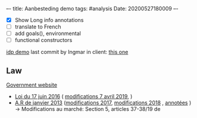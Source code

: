 –-
title: Aanbesteding demo
tags: #analysis
Date: 20200527180009
–-

- [x] Show Long info annotations
- [ ] translate to French
- [ ] add goals(), environmental
- [ ] functional constructors

[idp demo](http://idp.adaptiveplanet.com/)
last commit by Ingmar in client: [this one](https://gitlab.com/krr/autoconfig3/-/tree/db048a701f6ef6d66bd4b9f955607a4129b84501)

## Law
[Government website](https://www.publicprocurement.be/fr/marches-publics/reglementation)
* [Loi du 17 juin 2016](https://www.publicprocurement.be/fr/documents/loi-du-17-juin-2016) ( [modifications 7 avril 2019](https://www.publicprocurement.be/sites/default/files/documents/2016_06_17_loi_marches_publics_wet_overheidsopdrachten_v_2019.pdf), )
* [A.R de janvier 2013](https://www.publicprocurement.be/fr/documents/arrete-royal-du-14-janvier-2013) ([modifications 2017](https://drive.google.com/file/d/1dH95T_JiAFt0PC1gQZfeY1Rzvh8f4bZn/view?usp=sharing), [modifications 2018](https://www.publicprocurement.be/sites/default/files/documents/regles_generales_algemene_uitvoeringsregels_v_2018_1.pdf) , [annotées](https://drive.google.com/file/d/1LxwtnFRDqPkUj7adGaxREeB3vKKb9Moo/view?usp=sharing) ) → Modifications au marché: Section 5, articles 37-38/19 de 




